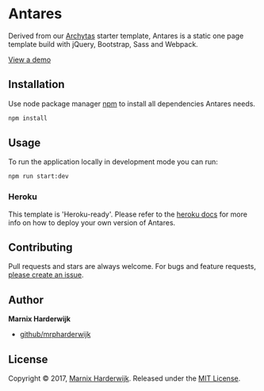 # Antares

Derived from our [Archytas](https://github.com/rocketsciencebv/archytas) starter template, Antares is a static one page template build with jQuery, Bootstrap, Sass and Webpack.

[View a demo](https://rs-antares.herokuapp.com/)

## Installation

Use node package manager [npm](https://www.npmjs.com) to install all dependencies Antares needs.

```bash
npm install
```

## Usage

To run the application locally in development mode you can run:

```bash
npm run start:dev
```

### Heroku

This template is 'Heroku-ready'. Please refer to the [heroku docs](https://devcenter.heroku.com/articles/getting-started-with-nodejs) for more info on how to deploy your own version of Antares.

## Contributing

Pull requests and stars are always welcome. For bugs and feature requests, [please create an issue](../../issues/new).

## Author

**Marnix Harderwijk**

* [github/mrpharderwijk](https://github.com/mrpharderwijk)

## License

Copyright © 2017, [Marnix Harderwijk](https://github.com/mrpharderwijk).
Released under the [MIT License](LICENSE).